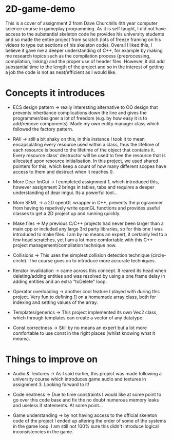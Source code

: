 # 2D-game-demo

This is a cover of assignment 2 from Dave Churchills 4th year computer science course in gameplay programming. As it is self taught, I did not have access to the substantial skeleton code he provides his university students and so made the entire project from scratch (lots of freeze framing on his videos to type out sections of his skeleton code). Overall I liked this, I believe it gave me a deeper understanding of C++, for example by making me research topics such as the compilation process (preprocessing, compilation, linking) and the proper use of header files. However, it did add substantial time to the length of the project and so in the interest of getting a job the code is not as neat/efficient as I would like.

# Concepts it introduces
- ECS design pattern -> really interesting alternative to OO design that prevents inhertiance complications down the line and gives the programmer/designer a lot of freedom (e.g. by how easy it is to add/remove components). Made my own entity manager class which followed the factory pattern. 

- RAII -> still a bit shaky on this, in this instance I took it to mean encapsulating every resource used within a class, thus the lifetime of each resource is bound to the lifetime of the object that contains it. Every resource class' destructor will be used to free the resource that is allocated upon resource initialisation. In this project, we used shared pointers for this, which keep a count of how many different scopes have access to them and destruct when it reaches 0.

- More Dear ImGui -> I completed assignment 1, which introduced this, however assignment 2 brings in tables, tabs and requires a deeper understanding of dear imgui. Its a powerful tool...

- More SFML -> a 2D openGL wrapper in C++, prevents the programmer from having to repetively write openGL functions and provides useful classes to get a 2D project up and running quickly.

- Make files -> My previous C/C++ projects had never been larger than a main.cpp or included any large 3rd party libraries, so for this one I was introduced to make files. I am by no means an expert, it certainly led to a few head scratches, yet I am a lot more comfortable with this C++ project management/compilation technique now.

- Collisions -> This uses the simplest collision detection technique (circle-circle). The course goes on to introduce more accurate techniques.

- Iterator invalidation -> came across this concept. It reared its head when deleting/adding entities and was resolved by using a one frame delay in adding entities and an extra "toDelete" loop. 

- Operator overloading -> another cool feature I played with during this project. Very fun to defining [] on a homemade array class, both for indexing and setting values of the array.

- Templates/generics -> This project implemented its own Vec2 class, which through templates can create a vector of any datatype.

- Const correctness -> Still by no means an expert but a lot more comfortable to use const in the right places (whilst knowing what it means).

# Things to improve on

- Audio & Textures -> As I said earlier, this project was made following a university course which introduces game audio and textures in assignment 3. Looking forward to it!

- Code neatness -> Due to time constraints I would like at some point to go over this code base and fix the no doubt numerous memory leaks and useless if statements. At some point...

- Game understanding -> by not having access to the official skeleton code of the project I ended up altering the order of some of the systems in the game loop. I am still not 100% sure this didn't introduce logical inconsistencies in the game.
